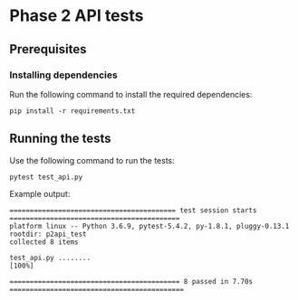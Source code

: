 # Phase 2 API tests

## Prerequisites

### Installing dependencies

Run the following command to install the required dependencies:

```
pip install -r requirements.txt
```

## Running the tests

Use the following command to run the tests:

```
pytest test_api.py
```

Example output:

```
========================================= test session starts ==========================================
platform linux -- Python 3.6.9, pytest-5.4.2, py-1.8.1, pluggy-0.13.1
rootdir: p2api_test
collected 8 items

test_api.py ........                                                                             [100%]

========================================== 8 passed in 7.70s ===========================================
```
